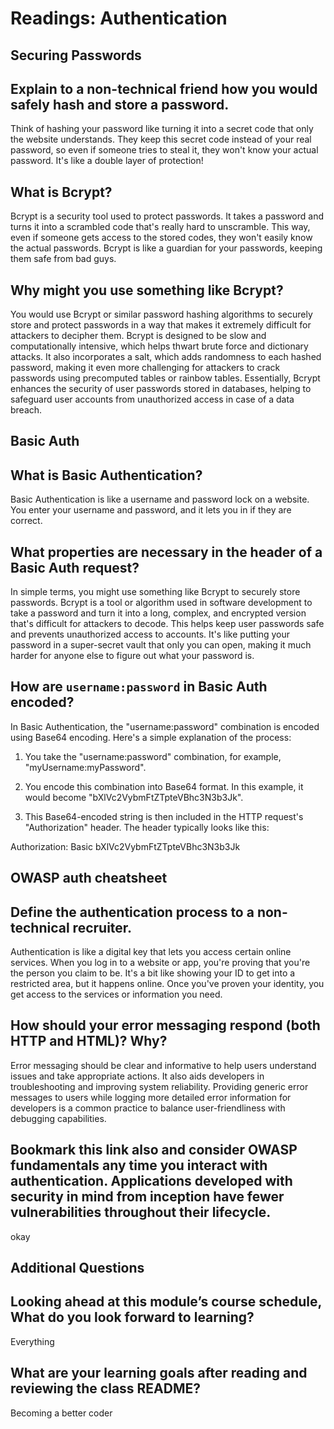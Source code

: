 # Readings: Authentication

## Securing Passwords

## Explain to a non-technical friend how you would safely hash and store a password.

Think of hashing your password like turning it into a secret code that only the website understands. They keep this secret code instead of your real password, so even if someone tries to steal it, they won't know your actual password. It's like a double layer of protection!

## What is Bcrypt?

Bcrypt is a security tool used to protect passwords. It takes a password and turns it into a scrambled code that's really hard to unscramble. This way, even if someone gets access to the stored codes, they won't easily know the actual passwords. Bcrypt is like a guardian for your passwords, keeping them safe from bad guys.

## Why might you use something like Bcrypt?

You would use Bcrypt or similar password hashing algorithms to securely store and protect passwords in a way that makes it extremely difficult for attackers to decipher them. Bcrypt is designed to be slow and computationally intensive, which helps thwart brute force and dictionary attacks. It also incorporates a salt, which adds randomness to each hashed password, making it even more challenging for attackers to crack passwords using precomputed tables or rainbow tables. Essentially, Bcrypt enhances the security of user passwords stored in databases, helping to safeguard user accounts from unauthorized access in case of a data breach.

## Basic Auth

## What is Basic Authentication?

Basic Authentication is like a username and password lock on a website. You enter your username and password, and it lets you in if they are correct.

## What properties are necessary in the header of a Basic Auth request?

In simple terms, you might use something like Bcrypt to securely store passwords. Bcrypt is a tool or algorithm used in software development to take a password and turn it into a long, complex, and encrypted version that's difficult for attackers to decode. This helps keep user passwords safe and prevents unauthorized access to accounts. It's like putting your password in a super-secret vault that only you can open, making it much harder for anyone else to figure out what your password is.

## How are `username:password` in Basic Auth encoded?

In Basic Authentication, the "username:password" combination is encoded using Base64 encoding. Here's a simple explanation of the process:

1. You take the "username:password" combination, for example, "myUsername:myPassword".

2. You encode this combination into Base64 format. In this example, it would become "bXlVc2VybmFtZTpteVBhc3N3b3Jk".

3. This Base64-encoded string is then included in the HTTP request's "Authorization" header. The header typically looks like this:

Authorization: Basic bXlVc2VybmFtZTpteVBhc3N3b3Jk

## OWASP auth cheatsheet

## Define the authentication process to a non-technical recruiter.

Authentication is like a digital key that lets you access certain online services. When you log in to a website or app, you're proving that you're the person you claim to be. It's a bit like showing your ID to get into a restricted area, but it happens online. Once you've proven your identity, you get access to the services or information you need.

## How should your error messaging respond (both HTTP and HTML)? Why?

Error messaging should be clear and informative to help users understand issues and take appropriate actions. It also aids developers in troubleshooting and improving system reliability. Providing generic error messages to users while logging more detailed error information for developers is a common practice to balance user-friendliness with debugging capabilities.

## Bookmark this link also and consider OWASP fundamentals any time you interact with authentication. Applications developed with security in mind from inception have fewer vulnerabilities throughout their lifecycle.

okay

## Additional Questions

## Looking ahead at this module’s course schedule, What do you look forward to learning?

Everything

## What are your learning goals after reading and reviewing the class README?

Becoming a better coder

